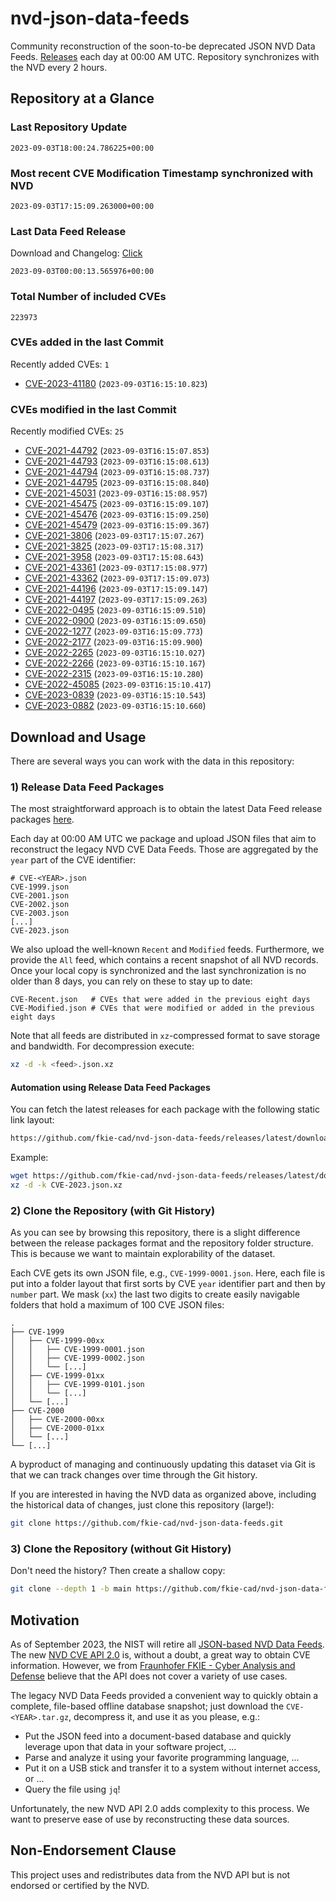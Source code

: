 # nvd-json-data-feeds

Community reconstruction of the soon-to-be deprecated JSON NVD Data Feeds. 
[Releases](https://github.com/fkie-cad/nvd-json-data-feeds/releases/latest) each day at 00:00 AM UTC.
Repository synchronizes with the NVD every 2 hours.

## Repository at a Glance

### Last Repository Update

```plain
2023-09-03T18:00:24.786225+00:00
```

### Most recent CVE Modification Timestamp synchronized with NVD

```plain
2023-09-03T17:15:09.263000+00:00
```

### Last Data Feed Release

Download and Changelog: [Click](https://github.com/fkie-cad/nvd-json-data-feeds/releases/latest)

```plain
2023-09-03T00:00:13.565976+00:00
```

### Total Number of included CVEs

```plain
223973
```

### CVEs added in the last Commit

Recently added CVEs: `1`

* [CVE-2023-41180](CVE-2023/CVE-2023-411xx/CVE-2023-41180.json) (`2023-09-03T16:15:10.823`)


### CVEs modified in the last Commit

Recently modified CVEs: `25`

* [CVE-2021-44792](CVE-2021/CVE-2021-447xx/CVE-2021-44792.json) (`2023-09-03T16:15:07.853`)
* [CVE-2021-44793](CVE-2021/CVE-2021-447xx/CVE-2021-44793.json) (`2023-09-03T16:15:08.613`)
* [CVE-2021-44794](CVE-2021/CVE-2021-447xx/CVE-2021-44794.json) (`2023-09-03T16:15:08.737`)
* [CVE-2021-44795](CVE-2021/CVE-2021-447xx/CVE-2021-44795.json) (`2023-09-03T16:15:08.840`)
* [CVE-2021-45031](CVE-2021/CVE-2021-450xx/CVE-2021-45031.json) (`2023-09-03T16:15:08.957`)
* [CVE-2021-45475](CVE-2021/CVE-2021-454xx/CVE-2021-45475.json) (`2023-09-03T16:15:09.107`)
* [CVE-2021-45476](CVE-2021/CVE-2021-454xx/CVE-2021-45476.json) (`2023-09-03T16:15:09.250`)
* [CVE-2021-45479](CVE-2021/CVE-2021-454xx/CVE-2021-45479.json) (`2023-09-03T16:15:09.367`)
* [CVE-2021-3806](CVE-2021/CVE-2021-38xx/CVE-2021-3806.json) (`2023-09-03T17:15:07.267`)
* [CVE-2021-3825](CVE-2021/CVE-2021-38xx/CVE-2021-3825.json) (`2023-09-03T17:15:08.317`)
* [CVE-2021-3958](CVE-2021/CVE-2021-39xx/CVE-2021-3958.json) (`2023-09-03T17:15:08.643`)
* [CVE-2021-43361](CVE-2021/CVE-2021-433xx/CVE-2021-43361.json) (`2023-09-03T17:15:08.977`)
* [CVE-2021-43362](CVE-2021/CVE-2021-433xx/CVE-2021-43362.json) (`2023-09-03T17:15:09.073`)
* [CVE-2021-44196](CVE-2021/CVE-2021-441xx/CVE-2021-44196.json) (`2023-09-03T17:15:09.147`)
* [CVE-2021-44197](CVE-2021/CVE-2021-441xx/CVE-2021-44197.json) (`2023-09-03T17:15:09.263`)
* [CVE-2022-0495](CVE-2022/CVE-2022-04xx/CVE-2022-0495.json) (`2023-09-03T16:15:09.510`)
* [CVE-2022-0900](CVE-2022/CVE-2022-09xx/CVE-2022-0900.json) (`2023-09-03T16:15:09.650`)
* [CVE-2022-1277](CVE-2022/CVE-2022-12xx/CVE-2022-1277.json) (`2023-09-03T16:15:09.773`)
* [CVE-2022-2177](CVE-2022/CVE-2022-21xx/CVE-2022-2177.json) (`2023-09-03T16:15:09.900`)
* [CVE-2022-2265](CVE-2022/CVE-2022-22xx/CVE-2022-2265.json) (`2023-09-03T16:15:10.027`)
* [CVE-2022-2266](CVE-2022/CVE-2022-22xx/CVE-2022-2266.json) (`2023-09-03T16:15:10.167`)
* [CVE-2022-2315](CVE-2022/CVE-2022-23xx/CVE-2022-2315.json) (`2023-09-03T16:15:10.280`)
* [CVE-2022-45085](CVE-2022/CVE-2022-450xx/CVE-2022-45085.json) (`2023-09-03T16:15:10.417`)
* [CVE-2023-0839](CVE-2023/CVE-2023-08xx/CVE-2023-0839.json) (`2023-09-03T16:15:10.543`)
* [CVE-2023-0882](CVE-2023/CVE-2023-08xx/CVE-2023-0882.json) (`2023-09-03T16:15:10.660`)


## Download and Usage

There are several ways you can work with the data in this repository:

### 1) Release Data Feed Packages

The most straightforward approach is to obtain the latest Data Feed release packages [here](https://github.com/fkie-cad/nvd-json-data-feeds/releases/latest).

Each day at 00:00 AM UTC we package and upload JSON files that aim to reconstruct the legacy NVD CVE Data Feeds.
Those are aggregated by the `year` part of the CVE identifier:

```
# CVE-<YEAR>.json
CVE-1999.json
CVE-2001.json
CVE-2002.json
CVE-2003.json
[...]
CVE-2023.json
```

We also upload the well-known `Recent` and `Modified` feeds.
Furthermore, we provide the `All` feed, which contains a recent snapshot of all NVD records.
Once your local copy is synchronized and the last synchronization is no older than 8 days, you can rely on these to stay up to date:

```plain
CVE-Recent.json   # CVEs that were added in the previous eight days
CVE-Modified.json # CVEs that were modified or added in the previous eight days
```

Note that all feeds are distributed in `xz`-compressed format to save storage and bandwidth.
For decompression execute:

```sh
xz -d -k <feed>.json.xz
```


#### Automation using Release Data Feed Packages

You can fetch the latest releases for each package with the following static link layout:

```sh
https://github.com/fkie-cad/nvd-json-data-feeds/releases/latest/download/CVE-<YEAR>.json.xz
```

Example:

```sh
wget https://github.com/fkie-cad/nvd-json-data-feeds/releases/latest/download/CVE-2023.json.xz
xz -d -k CVE-2023.json.xz
```

### 2) Clone the Repository (with Git History)

As you can see by browsing this repository, there is a slight difference between the release packages format and the repository folder structure.
This is because we want to maintain explorability of the dataset.

Each CVE gets its own JSON file, e.g., `CVE-1999-0001.json`.
Here, each file is put into a folder layout that first sorts by CVE `year` identifier part and then by `number` part.
We mask (`xx`) the last two digits to create easily navigable folders that hold a maximum of 100 CVE JSON files:

```plain
.
├── CVE-1999
│   ├── CVE-1999-00xx
│   │   ├── CVE-1999-0001.json
│   │   ├── CVE-1999-0002.json
│   │   └── [...]
│   ├── CVE-1999-01xx
│   │   ├── CVE-1999-0101.json
│   │   └── [...]
│   └── [...]
├── CVE-2000
│   ├── CVE-2000-00xx
│   ├── CVE-2000-01xx
│   └── [...]
└── [...]
```

A byproduct of managing and continuously updating this dataset via Git is that we can track changes over time through the Git history.

If you are interested in having the NVD data as organized above, including the historical data of changes, just clone this repository (large!):

```sh
git clone https://github.com/fkie-cad/nvd-json-data-feeds.git
```

### 3) Clone the Repository (without Git History)

Don't need the history? Then create a shallow copy:

```sh
git clone --depth 1 -b main https://github.com/fkie-cad/nvd-json-data-feeds.git
```

## Motivation

As of September 2023, the NIST will retire all [JSON-based NVD Data Feeds](https://nvd.nist.gov/vuln/data-feeds#divRetirementBanner-1).
The new [NVD CVE API 2.0](https://nvd.nist.gov/developers/vulnerabilities) is, without a doubt, a great way to obtain CVE information.
However, we from [Fraunhofer FKIE - Cyber Analysis and Defense](https://www.fkie.fraunhofer.de/en/departments/cad.html) believe that the API does not cover a variety of use cases.

The legacy NVD Data Feeds provided a convenient way to quickly obtain a complete, file-based offline database snapshot; just download the `CVE-<YEAR>.tar.gz`, decompress it, and use it as you please, e.g.:

* Put the JSON feed into a document-based database and quickly leverage upon that data in your software project, ...
* Parse and analyze it using your favorite programming language, ...
* Put it on a USB stick and transfer it to a system without internet access, or ...
* Query the file using `jq`!

Unfortunately, the new NVD API 2.0 adds complexity to this process.
We want to preserve ease of use by reconstructing these data sources.

## Non-Endorsement Clause

This project uses and redistributes data from the NVD API but is not endorsed or certified by the NVD.